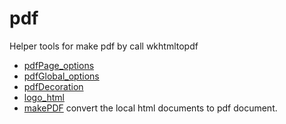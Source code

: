 ﻿# pdf

Helper tools for make pdf by call wkhtmltopdf

+ [pdfPage_options](pdf/pdfPage_options.1) 
+ [pdfGlobal_options](pdf/pdfGlobal_options.1) 
+ [pdfDecoration](pdf/pdfDecoration.1) 
+ [logo_html](pdf/logo_html.1) 
+ [makePDF](pdf/makePDF.1) convert the local html documents to pdf document.

